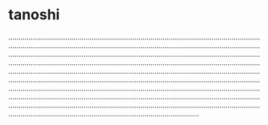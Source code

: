 # tanoshi
..........................................................................................................................................................................................................................................................................................................................................................................................................................................................................................................................................................................................................................................................................................................................................................................................................................................................................................................................................................................................................................................................................................................................................................................................................................................................